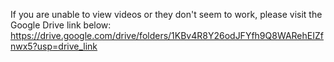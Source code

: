 If you are unable to view videos or they don't seem to work, please visit the Google Drive link below:
https://drive.google.com/drive/folders/1KBv4R8Y26odJFYfh9Q8WARehEIZfnwx5?usp=drive_link
